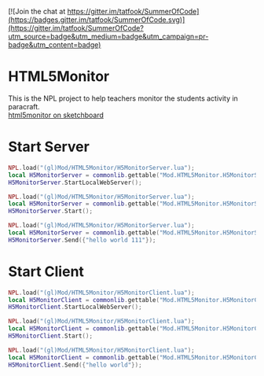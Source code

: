 [![Join the chat at https://gitter.im/tatfook/SummerOfCode](https://badges.gitter.im/tatfook/SummerOfCode.svg)](https://gitter.im/tatfook/SummerOfCode?utm_source=badge&utm_medium=badge&utm_campaign=pr-badge&utm_content=badge)

# HTML5Monitor
This is the NPL project to help teachers monitor the students activity in paracraft.  
[html5monitor on sketchboard](https://sketchboard.me/JzZsvxMgocVo#)

# Start Server 
```lua
NPL.load("(gl)Mod/HTML5Monitor/H5MonitorServer.lua");
local H5MonitorServer = commonlib.gettable("Mod.HTML5Monitor.H5MonitorServer");
H5MonitorServer.StartLocalWebServer();

NPL.load("(gl)Mod/HTML5Monitor/H5MonitorServer.lua");
local H5MonitorServer = commonlib.gettable("Mod.HTML5Monitor.H5MonitorServer");
H5MonitorServer.Start();

NPL.load("(gl)Mod/HTML5Monitor/H5MonitorServer.lua");
local H5MonitorServer = commonlib.gettable("Mod.HTML5Monitor.H5MonitorServer");
H5MonitorServer.Send({"hello world 111"});
```
# Start Client
```lua
NPL.load("(gl)Mod/HTML5Monitor/H5MonitorClient.lua");
local H5MonitorClient = commonlib.gettable("Mod.HTML5Monitor.H5MonitorClient");
H5MonitorClient.StartLocalWebServer();

NPL.load("(gl)Mod/HTML5Monitor/H5MonitorClient.lua");
local H5MonitorClient = commonlib.gettable("Mod.HTML5Monitor.H5MonitorClient");
H5MonitorClient.Start();

NPL.load("(gl)Mod/HTML5Monitor/H5MonitorClient.lua");
local H5MonitorClient = commonlib.gettable("Mod.HTML5Monitor.H5MonitorClient");
H5MonitorClient.Send({"hello world"});
```

